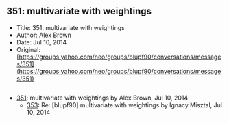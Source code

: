 ## 351: multivariate with weightings

- Title: 351: multivariate with weightings
- Author: Alex Brown
- Date: Jul 10, 2014
- Original: [https://groups.yahoo.com/neo/groups/blupf90/conversations/messages/351](https://groups.yahoo.com/neo/groups/blupf90/conversations/messages/351)

```

```

- [351](0351.md): multivariate with weightings by Alex Brown, Jul 10, 2014
    - [353](0353.md): Re: [blupf90] multivariate with weightings by Ignacy Misztal, Jul 10, 2014
